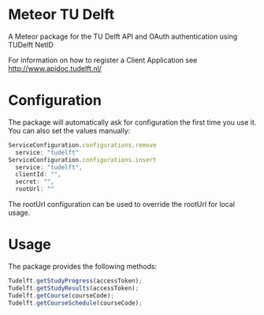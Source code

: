 Meteor TU Delft
==============

A Meteor package for the TU Delft API and OAuth authentication using TUDelft NetID

For information on how to register a Client Application see http://www.apidoc.tudelft.nl/

# Configuration

The package will automatically ask for configuration the first time you use it.
You can also set the values manually:

```javascript
ServiceConfiguration.configurations.remove
  service: "tudelft"
ServiceConfiguration.configurations.insert
  service: "tudelft",
  clientId: "",
  secret: "",
  rootUrl: ""
```

The rootUrl configuration can be used to override the rootUrl for local usage.

# Usage

The package provides the following methods:

```javascript
Tudelft.getStudyProgress(accessToken);
Tudelft.getStudyResults(accessToken);
Tudelft.getCourse(courseCode);
Tudelft.getCourseSchedule(courseCode);
```